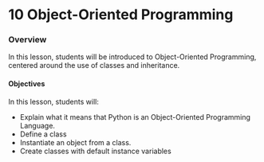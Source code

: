 # 10  Object-Oriented Programming

### Overview
In this lesson, students will be introduced to Object-Oriented Programming, centered around the use of classes and inheritance.

#### Objectives

In this lesson, students will:
* Explain what it means that Python is an Object-Oriented Programming Language.
* Define a class
* Instantiate an object from a class.
* Create classes with default instance variables
